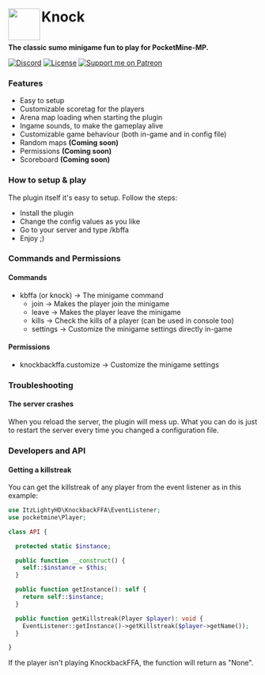 <p>
    <h1>Knock<img src="https://raw.githubusercontent.com/ApexieDevelopment/Knock/main/KnockbackFFA.gif" height="64" width="64" align="left" alt=""></h1><br>
    <b>The classic sumo minigame fun to play for PocketMine-MP.</b>
</p>

[![Discord](https://img.shields.io/badge/chat-on%20discord-7289da.svg)](https://discord.gg/a75eNEAtrt)
[![License](https://img.shields.io/github/license/ApexieDevelopment/Knock)](https://github.com/ApexieDevelopment/Knock)
[![Support me on Patreon](https://img.shields.io/endpoint.svg?url=https%3A%2F%2Fshieldsio-patreon.vercel.app%2Fapi%3Fusername%3DItzLightyHD%26type%3Dpatrons&style=flat)](https://patreon.com/ItzLightyHD) <br>

### Features
- Easy to setup
- Customizable scoretag for the players
- Arena map loading when starting the plugin
- Ingame sounds, to make the gameplay alive
- Customizable game behaviour (both in-game and in config file)
- Random maps <b>(Coming soon)</b>
- Permissions <b>(Coming soon)</b>
- Scoreboard <b>(Coming soon)</b>

### How to setup & play
The plugin itself it's easy to setup. Follow the steps:
- Install the plugin
- Change the config values as you like
- Go to your server and type /kbffa
- Enjoy ;)

### Commands and Permissions
#### Commands
- kbffa (or knock) -> The minigame command
  - join -> Makes the player join the minigame
  - leave -> Makes the player leave the minigame
  - kills -> Check the kills of a player (can be used in console too)
  - settings -> Customize the minigame settings directly in-game
#### Permissions
- knockbackffa.customize -> Customize the minigame settings

### Troubleshooting
#### The server crashes
When you reload the server, the plugin will mess up. What you can do is just to restart the server every time you changed a configuration file.

### Developers and API
#### Getting a killstreak
You can get the killstreak of any player from the event listener as in this example:
```php
use ItzLightyHD\KnockbackFFA\EventListener;
use pocketmine\Player;

class API {

  protected static $instance;

  public function __construct() {
    self::$instance = $this;
  }

  public function getInstance(): self {
    return self::$instance;
  }

  public function getKillstreak(Player $player): void {
    EventListener::getInstance()->getKillstreak($player->getName());
  }

}
```
If the player isn't playing KnockbackFFA, the function will return as "None".